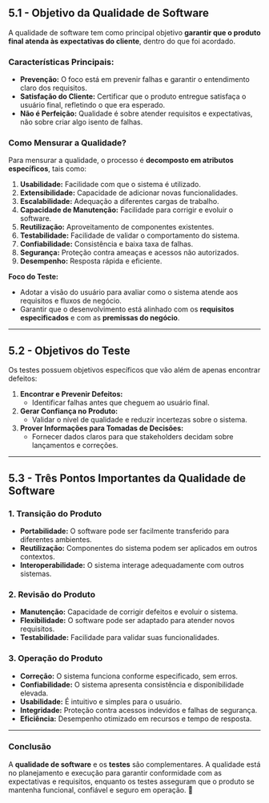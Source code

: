 ## **5.1 - Objetivo da Qualidade de Software**  

A qualidade de software tem como principal objetivo **garantir que o produto final atenda às expectativas do cliente**, dentro do que foi acordado.  

### **Características Principais:**  
- **Prevenção:** O foco está em prevenir falhas e garantir o entendimento claro dos requisitos.  
- **Satisfação do Cliente:** Certificar que o produto entregue satisfaça o usuário final, refletindo o que era esperado.  
- **Não é Perfeição:** Qualidade é sobre atender requisitos e expectativas, não sobre criar algo isento de falhas.  

### **Como Mensurar a Qualidade?**  
Para mensurar a qualidade, o processo é **decomposto em atributos específicos**, tais como:  
1. **Usabilidade:** Facilidade com que o sistema é utilizado.  
2. **Extensibilidade:** Capacidade de adicionar novas funcionalidades.  
3. **Escalabilidade:** Adequação a diferentes cargas de trabalho.  
4. **Capacidade de Manutenção:** Facilidade para corrigir e evoluir o software.  
5. **Reutilização:** Aproveitamento de componentes existentes.  
6. **Testabilidade:** Facilidade de validar o comportamento do sistema.  
7. **Confiabilidade:** Consistência e baixa taxa de falhas.  
8. **Segurança:** Proteção contra ameaças e acessos não autorizados.  
9. **Desempenho:** Resposta rápida e eficiente.  

**Foco do Teste:**  
- Adotar a visão do usuário para avaliar como o sistema atende aos requisitos e fluxos de negócio.  
- Garantir que o desenvolvimento está alinhado com os **requisitos especificados** e com as **premissas do negócio**.  

---

## **5.2 - Objetivos do Teste**

Os testes possuem objetivos específicos que vão além de apenas encontrar defeitos:  
1. **Encontrar e Prevenir Defeitos:**  
   - Identificar falhas antes que cheguem ao usuário final.  
2. **Gerar Confiança no Produto:**  
   - Validar o nível de qualidade e reduzir incertezas sobre o sistema.  
3. **Prover Informações para Tomadas de Decisões:**  
   - Fornecer dados claros para que stakeholders decidam sobre lançamentos e correções.

---

## **5.3 - Três Pontos Importantes da Qualidade de Software**

### **1. Transição do Produto**
- **Portabilidade:** O software pode ser facilmente transferido para diferentes ambientes.  
- **Reutilização:** Componentes do sistema podem ser aplicados em outros contextos.  
- **Interoperabilidade:** O sistema interage adequadamente com outros sistemas.  

### **2. Revisão do Produto**
- **Manutenção:** Capacidade de corrigir defeitos e evoluir o sistema.  
- **Flexibilidade:** O software pode ser adaptado para atender novos requisitos.  
- **Testabilidade:** Facilidade para validar suas funcionalidades.  

### **3. Operação do Produto**
- **Correção:** O sistema funciona conforme especificado, sem erros.  
- **Confiabilidade:** O sistema apresenta consistência e disponibilidade elevada.  
- **Usabilidade:** É intuitivo e simples para o usuário.  
- **Integridade:** Proteção contra acessos indevidos e falhas de segurança.  
- **Eficiência:** Desempenho otimizado em recursos e tempo de resposta.  

---

### **Conclusão**  
A **qualidade de software** e os **testes** são complementares. A qualidade está no planejamento e execução para garantir conformidade com as expectativas e requisitos, enquanto os testes asseguram que o produto se mantenha funcional, confiável e seguro em operação. 🚀